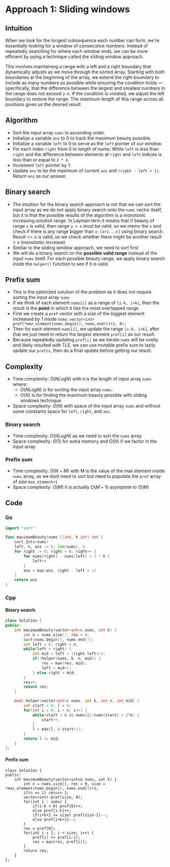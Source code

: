 # Approach 1: Sliding windows

## Intuition

When we look for the longest subsequence each number can form, we're essentially looking for a window of consecutive numbers. Instead of repeatedly searching for where each window ends, we can be more efficient by using a technique called the sliding window approach.

This involves maintaining a range with a left and a right boundary that dynamically adjusts as we move through the sorted array. Starting with both boundaries at the beginning of the array, we extend the right boundary to include as many numbers as possible while ensuring the condition holds — specifically, that the difference between the largest and smallest numbers in the range does not exceed `2⋅k`. If the condition is violated, we adjust the left boundary to restore the range. The maximum length of this range across all positions gives us the desired result.

## Algorithm

- Sort the input array `nums` in ascending order.
- Initialize a variable `ans` to 0 to track the maximum beauty possible.
- Initialize a variable `left` to 0 to serve as the `left` pointer of our window.
- For each index `right` from 0 to length of nums:
  While `left` is less than `right` and the difference between elements at `right` and `left` indices is less than or equal to `2 * k`.
- Increment `left` pointer by 1.
- Update `ans` to be the maximum of current `ans` and `(right - left + 1)`.
  Return `ans` as our answer.

## Binary search

- The intuition for the binary search approach is not that we can sort the input array as we do not apply binary search onto the `nums` vector itself, but it is that the possible results of the algorithm is a monotonic increasing solution range. In Layman term it means that if beauty of range `x` is valid, then range `y < x` must be valid, so we memo the `x` and check if there is any range bigger than `x`: `[x+1...n]` using binary search. Result <= x is valid, so we check whether there might be another result > x (monotonic increase)
- Similar to the sliding window approach, we need to sort first
- We will do a binary search on the **possible valid range** instead of the input `nums` itself. For each possible beauty range, we apply binary search insde the `helper()` function to see if it is valid.

## Prefix sum

- This is the optimized solution of the problem as it does not require sorting the input array `nums`
- If we think of each element `nums[i]` as a range of `[i-k, i+k]`, then the result is the **point** in which it has the most overlapped range.
- First we create a `pref` vector with a size of the biggest element increased by 1 inside `nums`: `vector<int> pref(*max_element(nums.begin(), nums.end())+1, 0);`
- Then for each element `nums[i]`, we update the range `[i-k, i+k]`, after that we just need to return the largest element `pref[i]` as our result.
- Because repeatedly updating `pref[i]` as we iterate `nums` will be costly and likely resulted with TLE, we can use mutable prefix sum to lazily update our `prefix`, then do a final update before getting our result.

## Complexity

- Time complexity: $O(NLogN)$ with `N` is the length of input array `nums` where:
  - $O(NLogN)$ is for sorting the input array `nums`.
  - $O(N)$ is for finding the maximum beauty possible with sliding windows technique.
- Space complexity: $O(N)$ with space of the input array `nums` and without some constants space for `left`, `right`, and `ans`.

### Binary search
- Time complexity: $O(NLogN)$ as we need to sort the `nums` array
- Space complexity: $O(1)$ for extra memory and $O(N)$ if we factor in the input array

### Prefix sum
- Time complexity: $O(N + M)$ with M is the value of the max element inside `nums` array, as we dont need to sort but need to populate the `pref` array of size `max_element+1`
- Space complexity: $O(M)$ it is actually $O(M+1)$ asymptote to $O(M)$

## Code

### Go

```Go
import "sort"

func maximumBeauty(nums []int, k int) int {
    sort.Ints(nums)
    left, n, ans := 0, len(nums), 0
    for right := 0; right < n; right++ {
        for nums[right] - nums[left] > 2 * k {
            left++
        }
        ans = max(ans, right - left + 1)
    }
    return ans
}
```

### Cpp

#### Binary search
```Cpp
class Solution {
public:
    int maximumBeauty(vector<int>& nums, int k) {
        int n = nums.size(), res = 0;
        sort(nums.begin(), nums.end());
        int left = 0, right = n;
        while(left < right) {
            int mid = left + (right-left)/2;
            if(!helper(nums, k, n, mid)) {
                res = max(res, mid);
                left = mid+1;
            } else right = mid;
        }
        res++;
        return res;
    }

    bool helper(vector<int>& nums, int k, int n, int mid) {
        int start = 0, l = 0;
        for(int i = 0; i < n; i++) {
            while(start < n && nums[i]-nums[start] > 2*k) {
                start++;
            }
            l = max(l, i-start+1);
        }
        return l <= mid;
    }
};
```

#### Prefix sum
```
class Solution {
public:
    int maximumBeauty(vector<int>& nums, int k) {
        int n = nums.size(), res = 0, size = *max_element(nums.begin(), nums.end())+1;
        if(n == 1) return 1;
        vector<int> pref(size, 0);
        for(int i : nums) {
            if(i-k < 0) pref[0]++;
            else pref[i-k]++;
            if(i+k+1 >= size) pref[size-1]--;
            else pref[i+k+1]--;
        }
        res = pref[0];
        for(int i = 1; i < size; i++) {
            pref[i] += pref[i-1];
            res = max(res, pref[i]);
        }
        return res;
    }
};
```